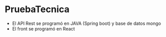 # PruebaTecnica

- El API Rest se programó en JAVA (Spring boot) y base de datos mongo
- El front se programó en React